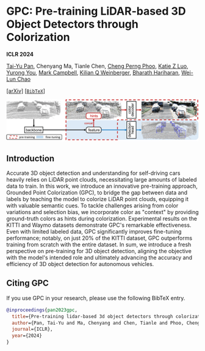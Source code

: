 # GPC: Pre-training LiDAR-based 3D Object Detectors through Colorization
**ICLR 2024**

[Tai-Yu Pan](https://tydpan.github.io/), Chenyang Ma, Tianle Chen, [Cheng Perng Phoo](https://www.cs.cornell.edu/~cpphoo/), [Katie Z Luo](https://www.cs.cornell.edu/~katieluo/), [Yurong You](https://yurongyou.com/), [Mark Campbell](https://campbell.mae.cornell.edu/), [Kilian Q Weinberger](https://www.cs.cornell.edu/~kilian/), [Bharath Hariharan](https://www.cs.cornell.edu/~bharathh/), [Wei-Lun Chao](https://sites.google.com/view/wei-lun-harry-chao/home)

[[arXiv]](https://arxiv.org/abs/2310.14592) [[`BibTeX`](#citing-gpc)]

![](arch.png)

## Introduction
Accurate 3D object detection and understanding for self-driving cars heavily relies on LiDAR point clouds, necessitating large amounts of labeled data to train. In this work, we introduce an innovative pre-training approach, Grounded Point Colorization (GPC), to bridge the gap between data and labels by teaching the model to colorize LiDAR point clouds, equipping it with valuable semantic cues. To tackle challenges arising from color variations and selection bias, we incorporate color as "context" by providing ground-truth colors as hints during colorization. Experimental results on the KITTI and Waymo datasets demonstrate GPC's remarkable effectiveness. Even with limited labeled data, GPC significantly improves fine-tuning performance; notably, on just 20% of the KITTI dataset, GPC outperforms training from scratch with the entire dataset. In sum, we introduce a fresh perspective on pre-training for 3D object detection, aligning the objective with the model's intended role and ultimately advancing the accuracy and efficiency of 3D object detection for autonomous vehicles.

## <a name="CitingGPC"></a>Citing GPC

If you use GPC in your research, please use the following BibTeX entry.

```BibTeX
@inproceedings{pan2023gpc,
  title={Pre-training lidar-based 3d object detectors through colorization},
  author={Pan, Tai-Yu and Ma, Chenyang and Chen, Tianle and Phoo, Cheng Perng and Luo, Katie Z and You, Yurong and Campbell, Mark and Weinberger, Kilian Q and Hariharan, Bharath and Chao, Wei-Lun},
  journal={ICLR},
  year={2024}
}
```
